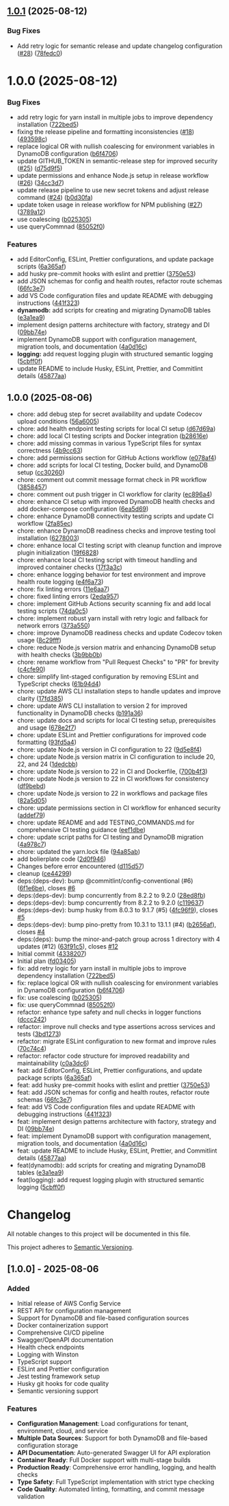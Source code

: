 ## [1.0.1](https://github.com/llevintza/aws-config-service/compare/v1.0.0...v1.0.1) (2025-08-12)

### Bug Fixes

- Add retry logic for semantic release and update changelog configuration ([#28](https://github.com/llevintza/aws-config-service/issues/28)) ([78fedc0](https://github.com/llevintza/aws-config-service/commit/78fedc0b2cb346738f4166f9ad12c6493f38ecfd))

# 1.0.0 (2025-08-12)

### Bug Fixes

- add retry logic for yarn install in multiple jobs to improve dependency installation ([722bed5](https://github.com/llevintza/aws-config-service/commit/722bed562def50eb66d86574a32a4ba8ca6bcabd))
- fixing the release pipeline and formatting inconsistencies ([#18](https://github.com/llevintza/aws-config-service/issues/18)) ([493598c](https://github.com/llevintza/aws-config-service/commit/493598ca30fb8a1f8768ceac4d1f75bc5efce101))
- replace logical OR with nullish coalescing for environment variables in DynamoDB configuration ([b6f4706](https://github.com/llevintza/aws-config-service/commit/b6f4706451d1acc8d4137136030948d4a6e7d912))
- update GITHUB_TOKEN in semantic-release step for improved security ([#25](https://github.com/llevintza/aws-config-service/issues/25)) ([d75d9f5](https://github.com/llevintza/aws-config-service/commit/d75d9f5e210dde85d5d5181343a3ae5f9964a826))
- update permissions and enhance Node.js setup in release workflow ([#26](https://github.com/llevintza/aws-config-service/issues/26)) ([34cc3d7](https://github.com/llevintza/aws-config-service/commit/34cc3d749bda9f4aa160603002b65fc457ef6922))
- update release pipeline to use new secret tokens and adjust release command ([#24](https://github.com/llevintza/aws-config-service/issues/24)) ([b0d30fa](https://github.com/llevintza/aws-config-service/commit/b0d30fab50d2676758a3abf3b7f86bc26f4916e0))
- update token usage in release workflow for NPM publishing ([#27](https://github.com/llevintza/aws-config-service/issues/27)) ([3789a12](https://github.com/llevintza/aws-config-service/commit/3789a122dd0bef6d8408df6de12d779e7bf211f0))
- use coalescing ([b025305](https://github.com/llevintza/aws-config-service/commit/b025305a5de82d52d0141cce5e28fd19c5dea0cd))
- use queryCommnad ([85052f0](https://github.com/llevintza/aws-config-service/commit/85052f0d1d374e320e45ce43531bd8eed4354c5d))

### Features

- add EditorConfig, ESLint, Prettier configurations, and update package scripts ([6a365af](https://github.com/llevintza/aws-config-service/commit/6a365af924b0c2472a4382d7876f8ab6ff18e798))
- add husky pre-commit hooks with eslint and prettier ([3750e53](https://github.com/llevintza/aws-config-service/commit/3750e53c0262199c15c34d0a00ed1b1c4717cf62))
- add JSON schemas for config and health routes, refactor route schemas ([66fc3e7](https://github.com/llevintza/aws-config-service/commit/66fc3e71bf1dbfdd37f3b6b7aef0ceb4309a011b))
- add VS Code configuration files and update README with debugging instructions ([441f323](https://github.com/llevintza/aws-config-service/commit/441f323d84a88d1eaac209a6fab48b72d1302d26))
- **dynamodb:** add scripts for creating and migrating DynamoDB tables ([e3a1ea9](https://github.com/llevintza/aws-config-service/commit/e3a1ea9fff9cc99d86f4f60d3a530753a2b29bc6))
- implement design patterns architecture with factory, strategy and DI ([09bb74e](https://github.com/llevintza/aws-config-service/commit/09bb74e802e86239d0820ad718f7903458991c7f))
- implement DynamoDB support with configuration management, migration tools, and documentation ([4a0d16c](https://github.com/llevintza/aws-config-service/commit/4a0d16cebc88478a240519de60a3adc7501623d6))
- **logging:** add request logging plugin with structured semantic logging ([5cbff0f](https://github.com/llevintza/aws-config-service/commit/5cbff0f0a7f9aad90f9e75a94471f067d49fc99e))
- update README to include Husky, ESLint, Prettier, and Commitlint details ([45877aa](https://github.com/llevintza/aws-config-service/commit/45877aaa44f7533fb36e1140e208a411f6c99368))

## 1.0.0 (2025-08-06)

- chore: add debug step for secret availability and update Codecov upload conditions ([56a6005](https://github.com/llevintza/aws-config-service/commit/56a6005))
- chore: add health endpoint testing scripts for local CI setup ([d67d69a](https://github.com/llevintza/aws-config-service/commit/d67d69a))
- chore: add local CI testing scripts and Docker integration ([b28616e](https://github.com/llevintza/aws-config-service/commit/b28616e))
- chore: add missing commas in various TypeScript files for syntax correctness ([4b9cc63](https://github.com/llevintza/aws-config-service/commit/4b9cc63))
- chore: add permissions section for GitHub Actions workflow ([e078af4](https://github.com/llevintza/aws-config-service/commit/e078af4))
- chore: add scripts for local CI testing, Docker build, and DynamoDB setup ([cc30260](https://github.com/llevintza/aws-config-service/commit/cc30260))
- chore: comment out commit message format check in PR workflow ([3858457](https://github.com/llevintza/aws-config-service/commit/3858457))
- chore: comment out push trigger in CI workflow for clarity ([ec896a4](https://github.com/llevintza/aws-config-service/commit/ec896a4))
- chore: enhance CI setup with improved DynamoDB health checks and add docker-compose configuration ([6ea5d69](https://github.com/llevintza/aws-config-service/commit/6ea5d69))
- chore: enhance DynamoDB connectivity testing scripts and update CI workflow ([2fa85ec](https://github.com/llevintza/aws-config-service/commit/2fa85ec))
- chore: enhance DynamoDB readiness checks and improve testing tool installation ([6278003](https://github.com/llevintza/aws-config-service/commit/6278003))
- chore: enhance local CI testing script with cleanup function and improve plugin initialization ([19f6828](https://github.com/llevintza/aws-config-service/commit/19f6828))
- chore: enhance local CI testing script with timeout handling and improved container checks ([17f3a3c](https://github.com/llevintza/aws-config-service/commit/17f3a3c))
- chore: enhance logging behavior for test environment and improve health route logging ([e4f6a73](https://github.com/llevintza/aws-config-service/commit/e4f6a73))
- chore: fix linting errors ([11e6aa7](https://github.com/llevintza/aws-config-service/commit/11e6aa7))
- chore: fixed linting errors ([2eda957](https://github.com/llevintza/aws-config-service/commit/2eda957))
- chore: implement GitHub Actions security scanning fix and add local testing scripts ([74da0c5](https://github.com/llevintza/aws-config-service/commit/74da0c5))
- chore: implement robust yarn install with retry logic and fallback for network errors ([373a550](https://github.com/llevintza/aws-config-service/commit/373a550))
- chore: improve DynamoDB readiness checks and update Codecov token usage ([8c29fff](https://github.com/llevintza/aws-config-service/commit/8c29fff))
- chore: reduce Node.js version matrix and enhancing DynamoDB setup with health checks ([3b9bb0b](https://github.com/llevintza/aws-config-service/commit/3b9bb0b))
- chore: rename workflow from "Pull Request Checks" to "PR" for brevity ([c4cfe90](https://github.com/llevintza/aws-config-service/commit/c4cfe90))
- chore: simplify lint-staged configuration by removing ESLint and TypeScript checks ([61b94d4](https://github.com/llevintza/aws-config-service/commit/61b94d4))
- chore: update AWS CLI installation steps to handle updates and improve clarity ([17fd385](https://github.com/llevintza/aws-config-service/commit/17fd385))
- chore: update AWS CLI installation to version 2 for improved functionality in DynamoDB checks ([b191a36](https://github.com/llevintza/aws-config-service/commit/b191a36))
- chore: update docs and scripts for local CI testing setup, prerequisites and usage ([678e2f7](https://github.com/llevintza/aws-config-service/commit/678e2f7))
- chore: update ESLint and Prettier configurations for improved code formatting ([93fd5a4](https://github.com/llevintza/aws-config-service/commit/93fd5a4))
- chore: update Node.js version in CI configuration to 22 ([9d5e8f4](https://github.com/llevintza/aws-config-service/commit/9d5e8f4))
- chore: update Node.js version matrix in CI configuration to include 20, 22, and 24 ([1dedcbb](https://github.com/llevintza/aws-config-service/commit/1dedcbb))
- chore: update Node.js version to 22 in CI and Dockerfile, ([700b4f3](https://github.com/llevintza/aws-config-service/commit/700b4f3))
- chore: update Node.js version to 22 in CI workflows for consistency ([df9bebd](https://github.com/llevintza/aws-config-service/commit/df9bebd))
- chore: update Node.js version to 22 in workflows and package files ([82a5d05](https://github.com/llevintza/aws-config-service/commit/82a5d05))
- chore: update permissions section in CI workflow for enhanced security ([addef79](https://github.com/llevintza/aws-config-service/commit/addef79))
- chore: update README and add TESTING_COMMANDS.md for comprehensive CI testing guidance ([eef1dbe](https://github.com/llevintza/aws-config-service/commit/eef1dbe))
- chore: update script paths for CI testing and DynamoDB migration ([4a978c7](https://github.com/llevintza/aws-config-service/commit/4a978c7))
- chore: updated the yarn.lock file ([94a85ab](https://github.com/llevintza/aws-config-service/commit/94a85ab))
- add bolierplate code ([2d0f946](https://github.com/llevintza/aws-config-service/commit/2d0f946))
- Changes before error encountered ([d115d57](https://github.com/llevintza/aws-config-service/commit/d115d57))
- cleanup ([ce44299](https://github.com/llevintza/aws-config-service/commit/ce44299))
- deps:(deps-dev): bump @commitlint/config-conventional (#6) ([6f1e6be](https://github.com/llevintza/aws-config-service/commit/6f1e6be)), closes [#6](https://github.com/llevintza/aws-config-service/issues/6)
- deps:(deps-dev): bump concurrently from 8.2.2 to 9.2.0 ([28ed8fb](https://github.com/llevintza/aws-config-service/commit/28ed8fb))
- deps:(deps-dev): bump concurrently from 8.2.2 to 9.2.0 ([c119637](https://github.com/llevintza/aws-config-service/commit/c119637))
- deps:(deps-dev): bump husky from 8.0.3 to 9.1.7 (#5) ([4fc96f9](https://github.com/llevintza/aws-config-service/commit/4fc96f9)), closes [#5](https://github.com/llevintza/aws-config-service/issues/5)
- deps:(deps-dev): bump pino-pretty from 10.3.1 to 13.1.1 (#4) ([b2656af](https://github.com/llevintza/aws-config-service/commit/b2656af)), closes [#4](https://github.com/llevintza/aws-config-service/issues/4)
- deps:(deps): bump the minor-and-patch group across 1 directory with 4 updates (#12) ([63f91c5](https://github.com/llevintza/aws-config-service/commit/63f91c5)), closes [#12](https://github.com/llevintza/aws-config-service/issues/12)
- Initial commit ([4338207](https://github.com/llevintza/aws-config-service/commit/4338207))
- Initial plan ([fd03405](https://github.com/llevintza/aws-config-service/commit/fd03405))
- fix: add retry logic for yarn install in multiple jobs to improve dependency installation ([722bed5](https://github.com/llevintza/aws-config-service/commit/722bed5))
- fix: replace logical OR with nullish coalescing for environment variables in DynamoDB configuration ([b6f4706](https://github.com/llevintza/aws-config-service/commit/b6f4706))
- fix: use coalescing ([b025305](https://github.com/llevintza/aws-config-service/commit/b025305))
- fix: use queryCommnad ([85052f0](https://github.com/llevintza/aws-config-service/commit/85052f0))
- refactor: enhance type safety and null checks in logger functions ([dccc242](https://github.com/llevintza/aws-config-service/commit/dccc242))
- refactor: improve null checks and type assertions across services and tests ([3bd1273](https://github.com/llevintza/aws-config-service/commit/3bd1273))
- refactor: migrate ESLint configuration to new format and improve rules ([70c74c4](https://github.com/llevintza/aws-config-service/commit/70c74c4))
- refactor: refactor code structure for improved readability and maintainability ([c0a3dc6](https://github.com/llevintza/aws-config-service/commit/c0a3dc6))
- feat: add EditorConfig, ESLint, Prettier configurations, and update package scripts ([6a365af](https://github.com/llevintza/aws-config-service/commit/6a365af))
- feat: add husky pre-commit hooks with eslint and prettier ([3750e53](https://github.com/llevintza/aws-config-service/commit/3750e53))
- feat: add JSON schemas for config and health routes, refactor route schemas ([66fc3e7](https://github.com/llevintza/aws-config-service/commit/66fc3e7))
- feat: add VS Code configuration files and update README with debugging instructions ([441f323](https://github.com/llevintza/aws-config-service/commit/441f323))
- feat: implement design patterns architecture with factory, strategy and DI ([09bb74e](https://github.com/llevintza/aws-config-service/commit/09bb74e))
- feat: implement DynamoDB support with configuration management, migration tools, and documentation ([4a0d16c](https://github.com/llevintza/aws-config-service/commit/4a0d16c))
- feat: update README to include Husky, ESLint, Prettier, and Commitlint details ([45877aa](https://github.com/llevintza/aws-config-service/commit/45877aa))
- feat(dynamodb): add scripts for creating and migrating DynamoDB tables ([e3a1ea9](https://github.com/llevintza/aws-config-service/commit/e3a1ea9))
- feat(logging): add request logging plugin with structured semantic logging ([5cbff0f](https://github.com/llevintza/aws-config-service/commit/5cbff0f))

# Changelog

All notable changes to this project will be documented in this file.

This project adheres to [Semantic Versioning](https://semver.org/spec/v2.0.0.html).

## [1.0.0] - 2025-08-06

### Added

- Initial release of AWS Config Service
- REST API for configuration management
- Support for DynamoDB and file-based configuration sources
- Docker containerization support
- Comprehensive CI/CD pipeline
- Swagger/OpenAPI documentation
- Health check endpoints
- Logging with Winston
- TypeScript support
- ESLint and Prettier configuration
- Jest testing framework setup
- Husky git hooks for code quality
- Semantic versioning support

### Features

- **Configuration Management**: Load configurations for tenant, environment, cloud, and service
- **Multiple Data Sources**: Support for both DynamoDB and file-based configuration storage
- **API Documentation**: Auto-generated Swagger UI for API exploration
- **Container Ready**: Full Docker support with multi-stage builds
- **Production Ready**: Comprehensive error handling, logging, and health checks
- **Type Safety**: Full TypeScript implementation with strict type checking
- **Code Quality**: Automated linting, formatting, and commit message validation
